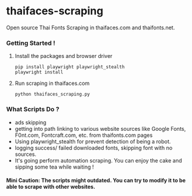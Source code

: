 # thaifaces-scraping

Open source Thai Fonts Scraping in thaifaces.com and thaifonts.net.

### Getting Started !

1. Install the packages and browser driver

   ```
   pip install playwright playwright_stealth
   playwright install
   ```
2. Run scraping in thaifaces.com

   ```
   python thaifaces_scraping.py
   ```

### What Scripts Do ?

* ads skipping
* getting into path linking to various website sources like Google Fonts, F0nt.com, Fontcraft.com, etc. from thaifonts.com pages
* Using playwright_stealth for prevent detection of being a robot.
* logging success/ failed downloaded fonts, skipping font with no sources.
* It's going perform automation scraping. You can enjoy the cake and sipping some tea while waiting !

#### Mini Caution: The scripts might outdated. You can try to modify it to be able to scrape with other websites.
